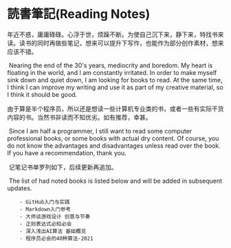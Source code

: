 # 読書筆記(Reading Notes)



​        年近不惑，庸庸碌碌。心浮于世，烦躁不断。为使自己沉下来，静下来，特找书来读。读书的同时再做些笔记，想来可以提升下写作，也能作为部分创作素材，想来应该不错。

​		Nearing the end of the 30's years, mediocrity and boredom. My heart is floating in the world, and I am constantly irritated. In order to make myself sink down and quiet down, I am looking for books to read. At the same time, I think I can improve my writing and use it as part of my creative material, so I think it should be good.

​        由于算是半个程序员，所以还是想读一些计算机专业类的书，或者一些有实际干货内容的书。当然书非读而不知优劣。如有推荐，幸甚。

​		Since I am half a programmer, I still want to read some computer professional books, or some books with actual dry content. Of course, you do not know the advantages and disadvantages unless read over the book. If you have a recommendation, thank you.

​        记笔记书单罗列如下，后续更新再追加。

​		The list of had noted books is listed below and will be added in subsequent updates.

        - GitHub入门与实践
        - Markdown入门参考
        - 大师谈游戏设计 创意与节奏
        - 正则表达式必知必会
        - 深入浅出AI算法 基础概览
        - 程序员必会的40种算法-2021













